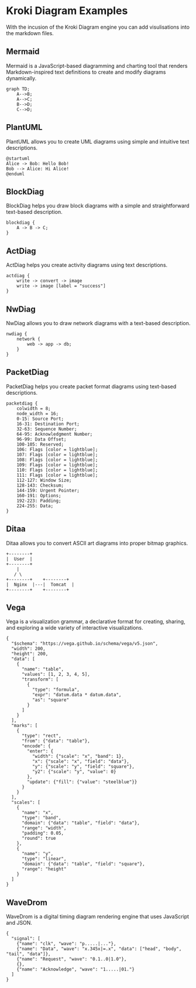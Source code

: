# Kroki Diagram Examples
With the incusion of the Kroki Diagram engine you can add visulisations into the markdown files.

## Mermaid
Mermaid is a JavaScript-based diagramming and charting tool that renders Markdown-inspired text definitions to create and modify diagrams dynamically.

```kroki-mermaid
graph TD;
    A-->B;
    A-->C;
    B-->D;
    C-->D;
```

## PlantUML
PlantUML allows you to create UML diagrams using simple and intuitive text descriptions.

```kroki-plantuml
@startuml
Alice -> Bob: Hello Bob!
Bob --> Alice: Hi Alice!
@enduml
```

## BlockDiag
BlockDiag helps you draw block diagrams with a simple and straightforward text-based description.

```kroki-blockdiag
blockdiag {
    A -> B -> C;
}
```


## ActDiag
ActDiag helps you create activity diagrams using text descriptions.

```kroki-actdiag
actdiag {
    write -> convert -> image
    write -> image [label = "success"]
}
```

## NwDiag
NwDiag allows you to draw network diagrams with a text-based description.

```kroki-nwdiag
nwdiag {
    network {
        web -> app -> db;
    }
}
```

## PacketDiag
PacketDiag helps you create packet format diagrams using text-based descriptions.

```kroki-packetdiag
packetdiag {
    colwidth = 8;
    node_width = 16;
    0-15: Source Port;
    16-31: Destination Port;
    32-63: Sequence Number;
    64-95: Acknowledgment Number;
    96-99: Data Offset;
    100-105: Reserved;
    106: Flags [color = lightblue];
    107: Flags [color = lightblue];
    108: Flags [color = lightblue];
    109: Flags [color = lightblue];
    110: Flags [color = lightblue];
    111: Flags [color = lightblue];
    112-127: Window Size;
    128-143: Checksum;
    144-159: Urgent Pointer;
    160-191: Options;
    192-223: Padding;
    224-255: Data;
}
```

## Ditaa
Ditaa allows you to convert ASCII art diagrams into proper bitmap graphics.

```kroki-ditaa
+--------+
|  User  |
+--------+
    |
   / \
+--------+    +--------+
|  Nginx  |---|  Tomcat  |
+--------+    +--------+
```

## Vega
Vega is a visualization grammar, a declarative format for creating, sharing, and exploring a wide variety of interactive visualizations.

```kroki-vega
{
  "$schema": "https://vega.github.io/schema/vega/v5.json",
  "width": 200,
  "height": 200,
  "data": [
    {
      "name": "table",
      "values": [1, 2, 3, 4, 5],
      "transform": [
        {
          "type": "formula",
          "expr": "datum.data * datum.data",
          "as": "square"
        }
      ]
    }
  ],
  "marks": [
    {
      "type": "rect",
      "from": {"data": "table"},
      "encode": {
        "enter": {
          "width": {"scale": "x", "band": 1},
          "x": {"scale": "x", "field": "data"},
          "y": {"scale": "y", "field": "square"},
          "y2": {"scale": "y", "value": 0}
        },
        "update": {"fill": {"value": "steelblue"}}
      }
    }
  ],
  "scales": [
    {
      "name": "x",
      "type": "band",
      "domain": {"data": "table", "field": "data"},
      "range": "width",
      "padding": 0.05,
      "round": true
    },
    {
      "name": "y",
      "type": "linear",
      "domain": {"data": "table", "field": "square"},
      "range": "height"
    }
  ]
}
```

## WaveDrom
WaveDrom is a digital timing diagram rendering engine that uses JavaScript and JSON.

```kroki-wavedrom
{
  "signal": [
    {"name": "clk", "wave": "p.....|..."},
    {"name": "Data", "wave": "x.345x|=.x", "data": ["head", "body", "tail", "data"]},
    {"name": "Request", "wave": "0.1..0|1.0"},
    {},
    {"name": "Acknowledge", "wave": "1.....|01."}
  ]
}
```
